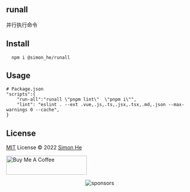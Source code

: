 ## runall
并行执行命令

## Install
```
  npm i @simon_he/runall 
```

## Usage
```
# Package.json
"scripts":{
    "run-all":"runall \"pnpm lint\"  \"pnpm i\"",
    "lint": "eslint . --ext .vue,.js,.ts,.jsx,.tsx,.md,.json --max-warnings 0 --cache",
}
```


## License
[MIT](./LICENSE) License © 2022 [Simon He](https://github.com/Simon-He95)

<a href="https://github.com/Simon-He95/sponsor" target="_blank"><img src="https://cdn.buymeacoffee.com/buttons/default-orange.png" alt="Buy Me A Coffee" style="height: 51px !important;width: 217px !important;" ></a>


<span><div align="center">![sponsors](https://www.hejian.club/images/sponsors.jpg)</div></span>
